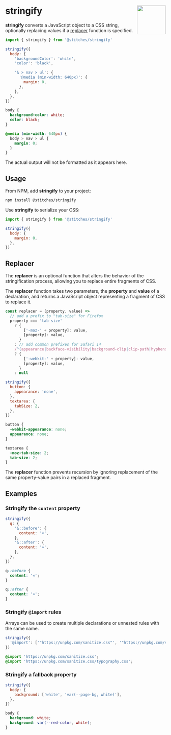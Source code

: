 <h1>stringify <img src="https://jonneal.dev/css-logo.svg" alt="" width="90" height="90" align="right" /></h1>

**stringify** converts a JavaScript object to a CSS string, optionally replacing values if a [replacer](#replacer) function is specified.

```js
import { stringify } from '@stitches/stringify'

stringify({
  body: {
    'backgroundColor': 'white',
    'color': 'black',

    '& > nav > ul': {
      '@media (min-width: 640px)': {
        margin: 0,
      },
    },
  },
})
```

```css
body {
  background-color: white;
  color: black;
}

@media (min-width: 640px) {
  body > nav > ul {
    margin: 0;
  }
}
```

The actual output will not be formatted as it appears here.

## Usage

From NPM, add **stringify** to your project:

```bash
npm install @stitches/stringify
```

Use **stringify** to serialize your CSS:

```js
import { stringify } from '@stitches/stringify'

stringify({
  body: {
    margin: 0,
  },
})
```

## Replacer

The **replacer** is an optional function that alters the behavior of the stringification process, allowing you to replace entire fragments of CSS.

The **replacer** function takes two parameters, the **property** and **value** of a declaration, and returns a JavaScript object representing a fragment of CSS to replace it.

```js
const replacer = (property, value) =>
  // add a prefix to "tab-size" for Firefox
  property === 'tab-size'
    ? {
        ['-moz-' + property]: value,
        [property]: value,
      }
    : // add common prefixes for Safari 14
    /^(appearance|backface-visibility|background-clip|clip-path|hyphens|mask-image|user-select)$/.test(property)
    ? {
        ['-webkit-' + property]: value,
        [property]: value,
      }
    : null
```

```js
stringify({
  button: {
    appearance: 'none',
  },
  textarea: {
    tabSize: 2,
  },
})
```

```css
button {
  -webkit-appearance: none;
  appearance: none;
}

textarea {
  -moz-tab-size: 2;
  tab-size: 2;
}
```

The **replacer** function prevents recursion by ignoring replacement of the same property-value pairs in a replaced fragment.

## Examples

### Stringify the `content` property

```js
stringify({
  q: {
    '&::before': {
      content: '«',
    },
    '&::after': {
      content: '»',
    },
  },
})
```

```css
q::before {
  content: '«';
}

q::after {
  content: '»';
}
```

### Stringify `@import` rules

Arrays can be used to create multiple declarations or unnested rules with the same name.

```js
stringify({
  '@import': ['"https://unpkg.com/sanitize.css"', '"https://unpkg.com/sanitize.css/typography.css"'],
})
```

```css
@import 'https://unpkg.com/sanitize.css';
@import 'https://unpkg.com/sanitize.css/typography.css';
```

### Stringify a fallback property

```js
stringify({
  body: {
    background: ['white', 'var(--page-bg, white)'],
  },
})
```

```css
body {
  background: white;
  background: var(--red-color, white);
}
```
